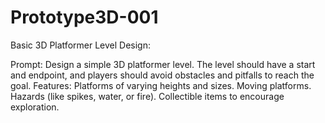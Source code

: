 # Prototype3D-001


Basic 3D Platformer Level Design:

Prompt: Design a simple 3D platformer level. The level should have a start and endpoint, and players should avoid obstacles and pitfalls to reach the goal.
Features:
Platforms of varying heights and sizes.
Moving platforms.
Hazards (like spikes, water, or fire).
Collectible items to encourage exploration.
